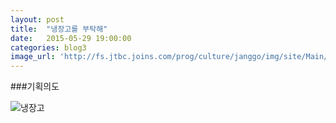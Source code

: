 ```yaml
---
layout: post
title:  "냉장고를 부탁해"
date:   2015-05-29 19:00:00
categories: blog3
image_url: 'http://fs.jtbc.joins.com/prog/culture/janggo/img/site/Main/20150417150343.jpg'
---
```


###기획의도


![냉장고](http://photo.jtbc.joins.com/Prog/enter/janggo/Img/20141107_160712_4588.jpg)
